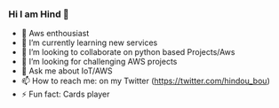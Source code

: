 ### Hi I am Hind 👋

- 🔭 Aws enthousiast 
- 🌱 I’m currently learning new services
- 👯 I’m looking to collaborate on python based Projects/Aws
- 🤔 I’m looking for challenging AWS projects
- 💬 Ask me about IoT/AWS
- 📫 How to reach me: on my Twitter (https://twitter.com/hindou_bou)
- ⚡ Fun fact: Cards player

